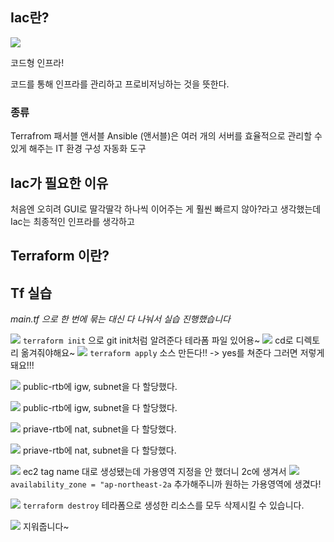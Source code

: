 ## Iac란?
![](https://velog.velcdn.com/images/jm1225/post/033f55f8-7ec7-40b2-91ca-9e6267f1ffdb/image.png)

코드형 인프라! 

코드를 통해 인프라를 관리하고 프로비저닝하는 것을 뜻한다.

### 종류
Terrafrom
패서블
앤서블 Ansible (앤서블)은 여러 개의 서버를 효율적으로 관리할 수 있게 해주는 IT 환경 구성 자동화 도구




## Iac가 필요한 이유
처음엔 오히려 GUI로 딸각딸각 하나씩 이어주는 게 훨씬 빠르지 않아?라고 생각했는데 Iac는 최종적인 인프라를 생각하고 


## Terraform 이란?

## Tf 실습
*main.tf 으로 한 번에 묶는 대신 다 나눠서 실습 진행했습니다*

![](https://cdn.discordapp.com/attachments/954177766604030013/1153591606167994450/2023-09-19_16.21.04.png)
`terraform init` 으로 git init처럼 알려준다 테라폼 파일 있어용~
![](https://cdn.discordapp.com/attachments/954177766604030013/1153635043202322503/2023-09-19_19.13.39.png)
cd로 디렉토리 옮겨줘야해요~
![](https://cdn.discordapp.com/attachments/954177766604030013/1153636252277555220/2023-09-19_19.18.29.png)
`terraform apply` 소스 만든다!! -> yes를 쳐준다
그러면 저렇게 돼요!!!

![](https://cdn.discordapp.com/attachments/954177766604030013/1153640944906809426/2023-09-19_19.37.09.png)
public-rtb에 igw, subnet을 다 할당했다.

![](https://cdn.discordapp.com/attachments/954177766604030013/1153640984228397106/2023-09-19_19.37.19.png)
public-rtb에 igw, subnet을 다 할당했다.

![](https://cdn.discordapp.com/attachments/954177766604030013/1153641279805202443/2023-09-19_19.38.31.png)
priave-rtb에 nat, subnet을 다 할당했다.

![](https://cdn.discordapp.com/attachments/954177766604030013/1153641303091978300/2023-09-19_19.38.37.png)
priave-rtb에 nat, subnet을 다 할당했다.

![](https://cdn.discordapp.com/attachments/954177766604030013/1153643305431736340/2023-09-19_19.46.30.png)
ec2 tag name  대로 생성됐는데 가용영역 지정을 안 했더니 2c에 생겨서
![](https://cdn.discordapp.com/attachments/954177766604030013/1153645408690634763/2023-09-19_19.54.54.png)
`availability_zone = "ap-northeast-2a` 추가해주니까 원하는 가용영역에 생겼다!

![](https://cdn.discordapp.com/attachments/954177766604030013/1153661824357642260/2023-09-19_21.00.06.png)
`terraform destroy` 테라폼으로 생성한 리소스를 모두 삭제시킬 수 있습니다.

![](https://cdn.discordapp.com/attachments/954177766604030013/1153662922137014303/2023-09-19_21.04.27.png)
지워줍니다~